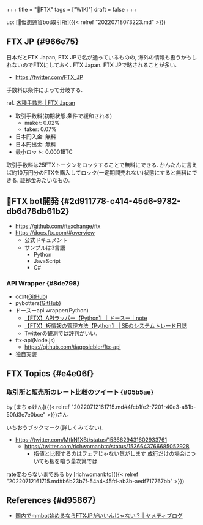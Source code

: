 +++
title = "📝FTX"
tags = ["WIKI"]
draft = false
+++

up: [📝仮想通貨bot取引所]({{< relref "20220718073223.md" >}})


## FTX JP {#966e75}

日本だとFTX Japan, FTX JPで名が通っているものの, 海外の情報も扱うかもしれないのでFTXにしておく. FTX Japan. FTX JPで略されることが多い.

-   <https://twitter.com/FTX_JP>

手数料は条件によって分岐する.

ref. [各種手数料 | FTX Japan](https://help-jp.ftx.com/hc/ja/articles/4491513668377)

-   取引手数料(初期状態.条件で緩和される)
    -   maker: 0.02%
    -   taker: 0.07%
-   日本円入金: 無料
-   日本円出金: 無料
-   最小ロット: 0.0001BTC

取引手数料は25FTXトークンをロックすることで無料にできる. かんたんに言えば約10万円分のFTXを購入してロック(一定期間売れない)状態にすると無料にできる. 証拠金みたいなもの.


## 📝FTX bot開発 {#2d911778-c414-45d6-9782-db6d78db61b2}

-   <https://github.com/ftexchange/ftx>
-   <https://docs.ftx.com/#overview>
    -   公式ドキュメント
    -   サンプルは3言語
        -   Python
        -   JavaScript
        -   C#


### API Wrapper {#8de798}

-   ccxt([GitHub](https://github.com/ccxt/ccxt/blob/master/python/ccxt/ftx.py))
-   pybotters([GitHub](https://github.com/MtkN1/pybotters/blob/main/pybotters/models/ftx.py))
-   ドースーapi wrapper(Python)
    -   [【FTX】APIラッパー【Python】｜ドースー｜note](https://note.com/dosu0217/n/ne94ace5b5a52)
    -   [【FTX】板情報の管理方法【Python】 | SEのシステムトレード日誌](https://www.dosu0217.com/ftxpython/)
    -   Twitterの観測では評判がいい.
-   ftx-api(Node.js)
    -   <https://github.com/tiagosiebler/ftx-api>
-   独自実装


## FTX Topics {#e4e06f}


### 取引所と販売所のレート比較のツイート {#05b5ae}

by [まちゅけん]({{< relref "20220712161715.md#4fcb1fe2-7201-40e3-a81b-50fd3e7e0bce" >}})さん

いちおうブックマーク(詳しくみてない).

-   <https://twitter.com/MtkN1XBt/status/1536629431602933761>
    -   <https://twitter.com/richwomanbtc/status/1536643766685052928>
        -   指値と比較するのはフェアじゃない気がします 成行だけの場合についても板を喰う量次第では

rate変わらないまである by [richwomanbtc]({{< relref "20220712161715.md#b6b23b7f-54a4-45fd-ab3b-aedf717767bb" >}})


## References {#d95867}

-   [国内でmmbot始めるならFTXJPがいいんじゃない？ | ヤメティブログ](https://yameteeeee.com/mmbot_ftxjp/)
